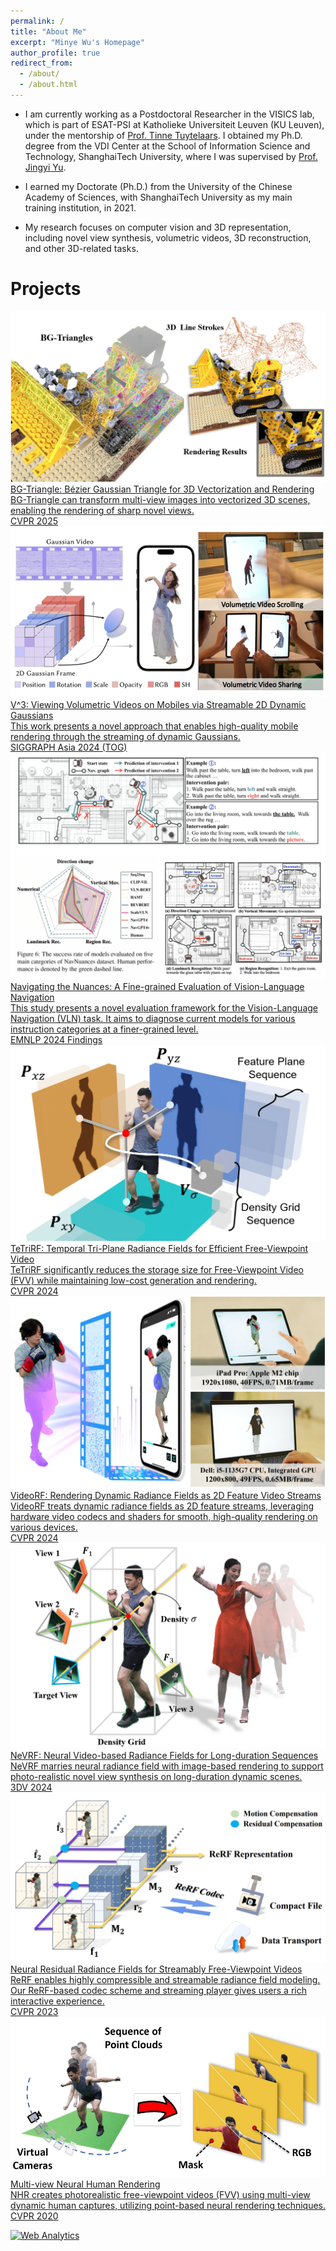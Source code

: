 ```yaml
---
permalink: /
title: "About Me"
excerpt: "Minye Wu's Homepage"
author_profile: true
redirect_from: 
  - /about/
  - /about.html
---
```





- I am currently working as a Postdoctoral Researcher in the VISICS lab, which is part of ESAT-PSI at Katholieke Universiteit Leuven (KU Leuven), under the mentorship of [Prof. Tinne Tuytelaars](https://www.esat.kuleuven.be/psi/TT). I obtained my Ph.D. degree from the VDI Center at the School of Information Science and Technology, ShanghaiTech University, where I was supervised by [Prof. Jingyi Yu](http://www.yu-jingyi.com/cv/). 

- I earned my Doctorate (Ph.D.) from the University of the Chinese Academy of Sciences, with ShanghaiTech University as my main training institution, in 2021.

- My research focuses on computer vision and 3D representation, including novel view synthesis, volumetric videos, 3D reconstruction, and other 3D-related tasks.


# Projects

<div class="ns-project-container">


  <a href="https://wuminye.github.io/projects/BGTriangle/" class="ns-project-link">
    <div class="ns-project">
        <img src="projects/images/bgtriangle.png" alt="BG-Triangle">
        <div>
            <div class="ns-project-title">BG-Triangle: Bézier Gaussian Triangle for 3D Vectorization and Rendering</div>
            <div class="ns-project-description">BG-Triangle can transform multi-view images into vectorized 3D scenes, enabling the rendering of sharp novel views. </div>
            <div class="ns-project-description"> CVPR 2025</div>
        </div>
    </div>
  </a>

  <a href="https://authoritywang.github.io/v3/" class="ns-project-link">
    <div class="ns-project">
        <img src="projects/images/v3.jpg" alt="V3">
        <div>
            <div class="ns-project-title">V^3: Viewing Volumetric Videos on Mobiles via Streamable 2D Dynamic Gaussians</div>
            <div class="ns-project-description">This work presents a novel approach that enables high-quality mobile rendering through the streaming of dynamic Gaussians. </div>
            <div class="ns-project-description"> SIGGRAPH Asia 2024 (TOG)</div>
        </div>
    </div>
  </a>

  <a href="https://zehao-wang.github.io/navnuances/" class="ns-project-link">
    <div class="ns-project">
        <img src="projects/images/navdataset.jpg" alt="Navnuances">
        <div>
            <div class="ns-project-title">Navigating the Nuances: A Fine-grained Evaluation of Vision-Language Navigation</div>
            <div class="ns-project-description">This study presents a novel evaluation framework for the Vision-Language Navigation (VLN) task. It aims to diagnose current models for various instruction categories at a finer-grained level. </div>
            <div class="ns-project-description"> EMNLP 2024 Findings</div>
        </div>
    </div>
  </a>

  <a href="https://wuminye.github.io/projects/TeTriRF/" class="ns-project-link">
    <div class="ns-project">
        <img src="projects/images/TeTriRF.jpg" alt="TeTriRF">
        <div>
            <div class="ns-project-title">TeTriRF: Temporal Tri-Plane Radiance Fields for Efficient Free-Viewpoint Video</div>
            <div class="ns-project-description">TeTriRF significantly reduces the storage size for Free-Viewpoint Video (FVV) while maintaining low-cost generation and rendering.</div>
            <div class="ns-project-description"> CVPR 2024</div>
        </div>
    </div>
  </a>

  <a href="https://aoliao12138.github.io/VideoRF/" class="ns-project-link">
    <div class="ns-project">
        <img src="projects/images/videoRF.jpg" alt="VideoRF">
        <div>
            <div class="ns-project-title">VideoRF: Rendering Dynamic Radiance Fields as 2D Feature Video Streams</div>
            <div class="ns-project-description">VideoRF treats dynamic radiance fields as 2D feature streams, leveraging hardware video codecs and shaders for smooth, high-quality rendering on various devices.</div>
            <div class="ns-project-description"> CVPR 2024</div>
        </div>
    </div>
  </a>

  <a href="https://wuminye.github.io/projects/NeVRF/" class="ns-project-link">
    <div class="ns-project">
        <img src="projects/images/NeVRF.jpg" alt="NeVRF">
        <div>
            <div class="ns-project-title">NeVRF: Neural Video-based Radiance Fields for Long-duration Sequences</div>
            <div class="ns-project-description">NeVRF marries neural radiance field with image-based rendering to support photo-realistic novel view synthesis on long-duration dynamic scenes.</div>
            <div class="ns-project-description"> 3DV 2024</div>
        </div>
    </div>
  </a>

  <a href="https://aoliao12138.github.io/ReRF/" class="ns-project-link">
    <div class="ns-project">
        <img src="projects/images/rerf.jpg" alt="ReRF">
        <div>
            <div class="ns-project-title">Neural Residual Radiance Fields for Streamably Free-Viewpoint Videos</div>
            <div class="ns-project-description">ReRF enables highly compressible and streamable radiance field modeling. Our ReRF-based codec scheme and streaming player gives users a rich interactive experience.</div>
            <div class="ns-project-description"> CVPR 2023</div>
        </div>
    </div>
  </a>

 

  <a href="https://wuminye.github.io/NHR/" class="ns-project-link">
    <div class="ns-project">
        <img src="projects/images/NHR.jpg" alt="NHR">
        <div>
            <div class="ns-project-title">Multi-view Neural Human Rendering</div>
            <div class="ns-project-description">NHR creates photorealistic free-viewpoint videos (FVV) using multi-view dynamic human captures, utilizing point-based neural rendering techniques.</div>
            <div class="ns-project-description"> CVPR 2020</div>
        </div>
    </div>
  </a>
    <!-- Repeat for each project -->
</div>



<!-- Default Statcounter code for homepage https://wuminye.github.io/ -->
<script type="text/javascript">
var sc_project=12948099; 
var sc_invisible=1; 
var sc_security="0b88a620"; 
</script>
<script type="text/javascript"
src="https://www.statcounter.com/counter/counter.js" async></script>
<noscript><div class="statcounter"><a title="Web Analytics"
href="https://statcounter.com/" target="_blank"><img class="statcounter"
src="https://c.statcounter.com/12948099/0/0b88a620/1/" alt="Web Analytics"
referrerPolicy="no-referrer-when-downgrade"></a></div></noscript>
<!-- End of Statcounter Code -->

<script type="text/javascript">
var _hmt = _hmt || [];
(function() {
  var hm = document.createElement("script");
  hm.src = "https://hm.baidu.com/hm.js?0b163144ca20585e0c705713e6a9f17a";
  var s = document.getElementsByTagName("script")[0]; 
  s.parentNode.insertBefore(hm, s);
})();
</script>
